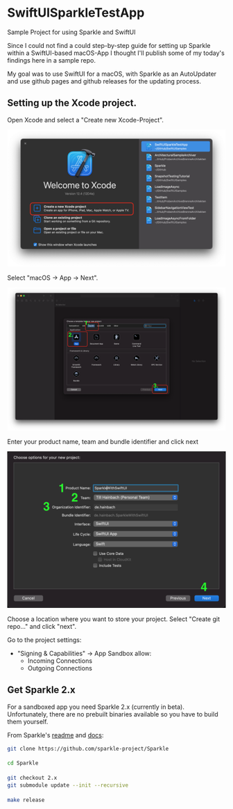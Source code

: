 # SwiftUISparkleTestApp
Sample Project for using Sparkle and SwiftUI

Since I could not find a could step-by-step guide for setting up Sparkle within a SwiftUI-based macOS-App
I thought I'll publish some of my today's findings here in a sample repo.

My goal was to use SwiftUI for a macOS, with Sparkle as an AutoUpdater and use
github pages and github releases for the updating process.

## Setting up the Xcode project.

Open Xcode and select a "Create new Xcode-Project".

![Xcode Start Panel](docs/images/xcode-new-project.png)

Select "macOS -> App -> Next".

![Xcode select mac app](docs/images/xcode-select-mac-app.png)

Enter your product name, team and bundle identifier and click next

![Xcode-project-settings](docs/images/xcode-project-settings.png)

Choose a location where you want to store your project. Select "Create git repo..." and click "next".

Go to the project settings:
   
   - "Signing & Capabilities" -> App Sandbox allow:
        - Incoming Connections
        - Outgoing Connections
        
 ## Get Sparkle 2.x
 
For a sandboxed app you need Sparkle 2.x (currently in beta). Unfortunately, there are no prebuilt binaries available
so you have to build them yourself.

From Sparkle's [readme](https://github.com/sparkle-project/Sparkle/tree/2.x) and [docs](https://sparkle-project.org/documentation/):

```sh
git clone https://github.com/sparkle-project/Sparkle

cd Sparkle

git checkout 2.x
git submodule update --init --recursive

make release
```

